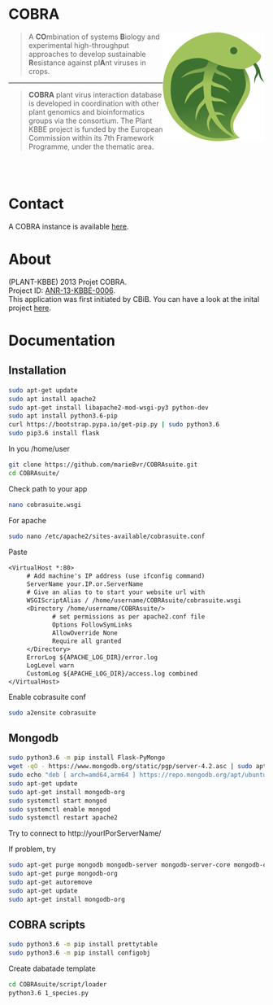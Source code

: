 COBRA
===========================

<img align="right" src="static/images/cobra-icon.png">

> A **CO**mbination of systems **B**iology and experimental high-throughput approaches to develop sustainable **R**esistance against pl**A**nt
viruses in crops.

---

> **COBRA** plant virus interaction database is developed in coordination with other plant genomics and bioinformatics groups via the consortium. The Plant KBBE project is funded by the European Commission within its 7th Framework Programme, under the thematic area. 
<br/>




<!-- ![cobra-logo](images/cobra-icon.png) -->
<br/>



# Contact
A COBRA instance is available [here](https://services.cbib.u-bordeaux.fr/cobra/login.php).

# About
(PLANT-KBBE) 2013 Projet COBRA.
<br/>Project ID: [ANR-13-KBBE-0006](http://www.agence-nationale-recherche.fr/Project-ANR-13-KBBE-0006).
<br/>This application was first initiated by CBiB. You can have a look at the inital project [here](https://github.com/marieBvr/COBRA).

# Documentation

## Installation
```bash
sudo apt-get update
sudo apt install apache2
sudo apt-get install libapache2-mod-wsgi-py3 python-dev
sudo apt install python3.6-pip
curl https://bootstrap.pypa.io/get-pip.py | sudo python3.6
sudo pip3.6 install flask
```
In you /home/user
```bash
git clone https://github.com/marieBvr/COBRAsuite.git
cd COBRAsuite/
```
Check path to your app
```bash
nano cobrasuite.wsgi
```
For apache
```bash
sudo nano /etc/apache2/sites-available/cobrasuite.conf
```
Paste
```
<VirtualHost *:80>
     # Add machine's IP address (use ifconfig command)
     ServerName your.IP.or.ServerName
     # Give an alias to to start your website url with
     WSGIScriptAlias / /home/username/COBRAsuite/cobrasuite.wsgi
     <Directory /home/username/COBRAsuite/>
     		# set permissions as per apache2.conf file
            Options FollowSymLinks
            AllowOverride None
            Require all granted
     </Directory>
     ErrorLog ${APACHE_LOG_DIR}/error.log
     LogLevel warn
     CustomLog ${APACHE_LOG_DIR}/access.log combined
</VirtualHost>
```
Enable cobrasuite conf
```bash
sudo a2ensite cobrasuite
```

## Mongodb
```bash
sudo python3.6 -m pip install Flask-PyMongo
wget -qO - https://www.mongodb.org/static/pgp/server-4.2.asc | sudo apt-key add -
sudo echo "deb [ arch=amd64,arm64 ] https://repo.mongodb.org/apt/ubuntu bionic/mongodb-org/4.2 multiverse" | sudo tee /etc/apt/sources.list.d/mongodb-org-4.2.list
sudo apt-get update
sudo apt-get install mongodb-org
sudo systemctl start mongod
sudo systemctl enable mongod
sudo systemctl restart apache2
```
Try to connect to http://yourIPorServerName/

If problem, try
```bash
sudo apt-get purge mongodb mongodb-server mongodb-server-core mongodb-clients
sudo apt-get purge mongodb-org
sudo apt-get autoremove
sudo apt-get update
sudo apt-get install mongodb-org
```

## COBRA scripts
```bash
sudo python3.6 -m pip install prettytable 
sudo python3.6 -m pip install configobj
```
Create dabatade template
```bash
cd COBRAsuite/script/loader
python3.6 1_species.py
```

